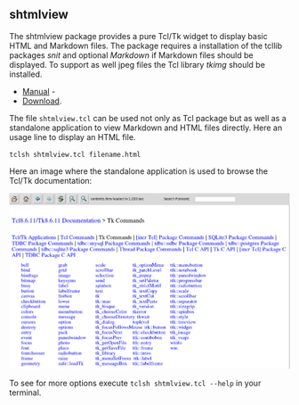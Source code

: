 ## shtmlview

The shtmlview package provides a pure Tcl/Tk widget to display basic HTML and
Markdown files. The package requires a installation of the tcllib packages
*snit* and optional *Markdown* if Markdown files should be displayed.
To support as well jpeg files the Tcl library *tkimg* should be installed.

* [Manual](http://htmlpreview.github.io/?https://github.com/mittelmark/DGTcl/blob/master/lib/shtmlview/shtmlview.html) - 
* [Download](https://downgit.github.io/#/home?url=https://github.com/mittelmark/shtmlview/tree/master/shtmlview).

The file `shtmlview.tcl` can be used not only as Tcl package but as well as a
standalone application to view Markdown and HTML files directly. Here an usage
line to display an HTML file.

```
tclsh shtmlview.tcl filename.html
```
Here an image where the standalone application is used to browse the Tcl/Tk documentation:

![Tcl manual tkcmd](img/shtmlview-tkcmd.png)

To see for more options execute `tclsh shtmlview.tcl --help` in your terminal.

